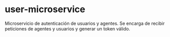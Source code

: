 # user-microservice
Microservicio de autenticación de usuarios y agentes. Se encarga de recibir peticiones de agentes y usuarios y generar un
token válido.

